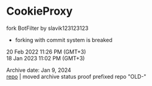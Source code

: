 # CookieProxy

fork BotFilter by slavik123123123  
* forking with commit system is breaked

20 Feb 2022 11:26 PM (GMT+3)  
18 Jan 2023 11:02 PM (GMT+3)  
			 
			 
Archive date: Jan 9, 2024  
[repo](https://github.com/CookieMineONE/OLD-CookieProxy) | moved archive status proof prefixed repo "OLD-"